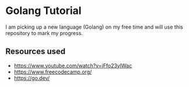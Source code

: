 # Golang Tutorial

I am picking up a new language (Golang) on my free time and will use this repository to mark my progress.

## Resources used

- https://www.youtube.com/watch?v=jFfo23yIWac
- https://www.freecodecamp.org/
- https://go.dev/
